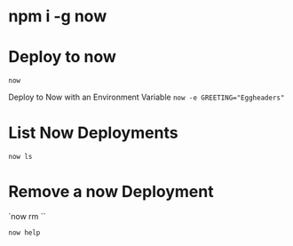 # npm i -g now

# Deploy to now
`now`

Deploy to Now with an Environment Variable
`now -e GREETING="Eggheaders"`

# List Now Deployments
`now ls`

# Remove a now Deployment
`now rm <DEPLOYMENT ID>``

`now help`
